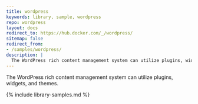 ```yaml
---
title: wordpress
keywords: library, sample, wordpress
repo: wordpress
layout: docs
redirect_to: https://hub.docker.com/_/wordpress/
sitemap: false
redirect_from:
- /samples/wordpress/
description: |
  The WordPress rich content management system can utilize plugins, widgets, and themes.
---
```


The WordPress rich content management system can utilize plugins, widgets, and themes.


{% include library-samples.md %}
